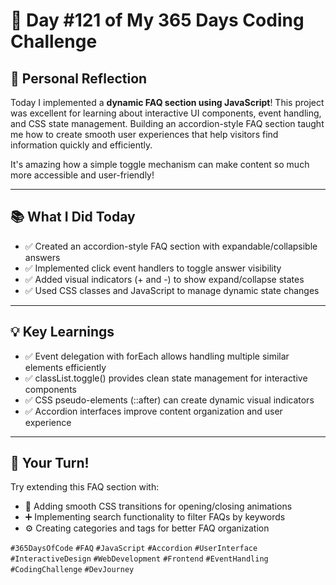 # 🎯 Day #121 of My 365 Days Coding Challenge

## 💭 Personal Reflection

Today I implemented a **dynamic FAQ section using JavaScript**! This project was excellent for learning about interactive UI components, event handling, and CSS state management. Building an accordion-style FAQ section taught me how to create smooth user experiences that help visitors find information quickly and efficiently.

It's amazing how a simple toggle mechanism can make content so much more accessible and user-friendly!

---

## 📚 What I Did Today

* ✅ Created an accordion-style FAQ section with expandable/collapsible answers  
* ✅ Implemented click event handlers to toggle answer visibility  
* ✅ Added visual indicators (+ and -) to show expand/collapse states  
* ✅ Used CSS classes and JavaScript to manage dynamic state changes  

---

## 💡 Key Learnings

* ✅ Event delegation with forEach allows handling multiple similar elements efficiently  
* ✅ classList.toggle() provides clean state management for interactive components  
* ✅ CSS pseudo-elements (::after) can create dynamic visual indicators  
* ✅ Accordion interfaces improve content organization and user experience  

---

## 🚀 Your Turn!

Try extending this FAQ section with:

* 🧩 Adding smooth CSS transitions for opening/closing animations  
* ➕ Implementing search functionality to filter FAQs by keywords  
* ⚙️ Creating categories and tags for better FAQ organization  

`#365DaysOfCode` `#FAQ` `#JavaScript` `#Accordion` `#UserInterface` `#InteractiveDesign` `#WebDevelopment` `#Frontend` `#EventHandling` `#CodingChallenge` `#DevJourney`